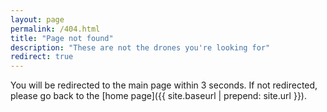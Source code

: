 ```yaml
---
layout: page
permalink: /404.html
title: "Page not found"
description: "These are not the drones you're looking for"
redirect: true
---
```


You will be redirected to the main page within 3 seconds. If not redirected, please go back to the [home page]({{ site.baseurl | prepend: site.url }}).
